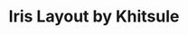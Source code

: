 ---
layout: layouts/keymapdb_entry.njk
OS: []
keymapAuthor: khitsule
firmware: QMK
hasHomeRowMods: False
hasLetterOnThumb: False
hasVerticalCombos: False
keymapImage: https://i.imgur.com/BIzu3RZ.png
imageDate: idk
keyCount: 56
keyboard: Iris
baseLayouts: ["QWERTY"]
languages: ['English']
layerCount: 5
title: "Iris Layout by Khitsule"
isSplit: True
stagger: columnar
summary: 
keymapUrl: https://github.com/khitsule/qmk_firmware/tree/master/keyboards/keebio/iris/keymaps/khitsule
writeup: https://github.com/khitsule/qmk_firmware/tree/master/keyboards/keebio/iris/keymaps/khitsule/readme.md
---